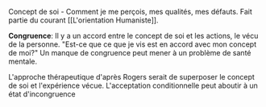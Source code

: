 Concept de soi - Comment je me perçois, mes qualités, mes défauts.
Fait partie du courant [[L'orientation Humaniste]].

**Congruence**: Il y a un accord entre le concept de soi et les actions, le vécu de la personne.
"Est-ce que ce que je vis est en accord avec mon concept de moi?"
Un manque de congruence peut mener à un problème de santé mentale.

L'approche thérapeutique d'après Rogers serait de superposer le concept de soi et l'expérience vécue. 
L'acceptation conditionnelle peut aboutir à un état d'incongruence 